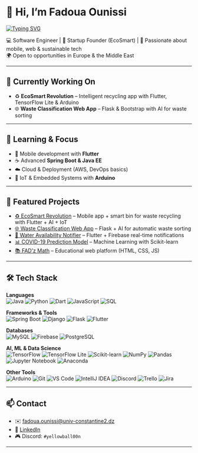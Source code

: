 # 👋 Hi, I’m Fadoua Ounissi

[![Typing SVG](https://readme-typing-svg.demolab.com/?lines=Software+Engineer;EcoSmart+Founder;Mobile+%26+Web+Developer;AI+%26+IoT+Enthusiast&size=25&color=36BCF7)](https://git.io/typing-svg)

💻 Software Engineer | 🚀 Startup Founder (EcoSmart) | 📱 Passionate about mobile, web & sustainable tech  
🌍 Open to opportunities in Europe & the Middle East  

---

## 🔭 Currently Working On
- ♻️ **EcoSmart Revolution** – Intelligent recycling app with Flutter, TensorFlow Lite & Arduino  
- 🌐 **Waste Classification Web App** – Flask & Bootstrap with AI for waste sorting  

---

## 🌱 Learning & Focus
- 📱 Mobile development with **Flutter**  
- ☕ Advanced **Spring Boot & Java EE**  
- ☁️ Cloud & Deployment (AWS, DevOps basics)  
- 🤖 IoT & Embedded Systems with **Arduino**  

---

## 🚀 Featured Projects
- [♻️ EcoSmart Revolution](#) – Mobile app + smart bin for waste recycling with Flutter + AI + IoT  
- [🌐 Waste Classification Web App](#) – Flask + AI for automatic waste sorting  
- [📱 Water Availability Notifier](#) – Flutter + Firebase real-time notifications  
- [📊 COVID-19 Prediction Model](#) – Machine Learning with Scikit-learn  
- [📚 FAD’z Math](#) – Educational web platform (HTML, CSS, JS)  

---

## 🛠️ Tech Stack

**Languages**  
![Java](https://img.shields.io/badge/Java-ED8B00?style=for-the-badge&logo=openjdk&logoColor=white)
![Python](https://img.shields.io/badge/Python-3776AB?style=for-the-badge&logo=python&logoColor=white)
![Dart](https://img.shields.io/badge/Dart-0175C2?style=for-the-badge&logo=dart&logoColor=white)
![JavaScript](https://img.shields.io/badge/JavaScript-F7DF1E?style=for-the-badge&logo=javascript&logoColor=black)
![SQL](https://img.shields.io/badge/SQL-003B57?style=for-the-badge&logo=postgresql&logoColor=white)

**Frameworks & Tools**  
![Spring Boot](https://img.shields.io/badge/Spring%20Boot-6DB33F?style=for-the-badge&logo=springboot&logoColor=white)
![Django](https://img.shields.io/badge/Django-092E20?style=for-the-badge&logo=django&logoColor=white)
![Flask](https://img.shields.io/badge/Flask-000000?style=for-the-badge&logo=flask&logoColor=white)
![Flutter](https://img.shields.io/badge/Flutter-02569B?style=for-the-badge&logo=flutter&logoColor=white)

**Databases**  
![MySQL](https://img.shields.io/badge/MySQL-4479A1?style=for-the-badge&logo=mysql&logoColor=white)
![Firebase](https://img.shields.io/badge/Firebase-FFCA28?style=for-the-badge&logo=firebase&logoColor=black)
![PostgreSQL](https://img.shields.io/badge/PostgreSQL-336791?style=for-the-badge&logo=postgresql&logoColor=white)

**AI, ML & Data Science**  
![TensorFlow](https://img.shields.io/badge/TensorFlow-FF6F00?style=for-the-badge&logo=tensorflow&logoColor=white)
![TensorFlow Lite](https://img.shields.io/badge/TensorFlow%20Lite-FF6F00?style=for-the-badge&logo=tensorflow&logoColor=white)
![Scikit-learn](https://img.shields.io/badge/Scikit--learn-F7931E?style=for-the-badge&logo=scikit-learn&logoColor=white)
![NumPy](https://img.shields.io/badge/NumPy-013243?style=for-the-badge&logo=numpy&logoColor=white)
![Pandas](https://img.shields.io/badge/Pandas-150458?style=for-the-badge&logo=pandas&logoColor=white)
![Jupyter Notebook](https://img.shields.io/badge/Jupyter-F37626?style=for-the-badge&logo=jupyter&logoColor=white)
![Anaconda](https://img.shields.io/badge/Anaconda-44A833?style=for-the-badge&logo=anaconda&logoColor=white)

**Other Tools**  
![Arduino](https://img.shields.io/badge/Arduino-00979D?style=for-the-badge&logo=arduino&logoColor=white)
![Git](https://img.shields.io/badge/Git-F05032?style=for-the-badge&logo=git&logoColor=white)
![VS Code](https://img.shields.io/badge/VS%20Code-007ACC?style=for-the-badge&logo=visualstudiocode&logoColor=white)
![IntelliJ IDEA](https://img.shields.io/badge/IntelliJ-000000?style=for-the-badge&logo=intellijidea&logoColor=white)
![Discord](https://img.shields.io/badge/Discord%20Server%20Designer-5865F2?style=for-the-badge&logo=discord&logoColor=white)
![Trello](https://img.shields.io/badge/Trello-0052CC?style=for-the-badge&logo=trello&logoColor=white)
![Jira](https://img.shields.io/badge/Jira-0052CC?style=for-the-badge&logo=jira&logoColor=white)

---

## 📫 Contact
- ✉️ [fadoua.ounissi@univ-constantine2.dz](mailto:fadoua.ounissi@univ-constantine2.dz)  
- 🔗 [LinkedIn](https://www.linkedin.com/in/ounissi-fadoua-a138b2381/)  
- 🎮 Discord: `#yellowball00n`  

---

